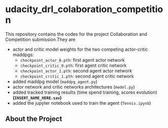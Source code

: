# udacity_drl_colaboration_competition

This repository contains the codes for the project Collaboration and Competition submission.They are

- actor and critic model weights for the two competing actor-critic maddpgs:
    - `checkpoint_actor_0.pth`: first agent actor network
    - `checkpoint_critic_0.pth`: first agent critic network
    - `checkpoint_actor_1.pth`: second agent actor network
    - `checkpoint_critic_1.pth`: second agent critic network
- added maddpg model (`maddpg_agent.py`) 
- actor network and critic networks architectures (`model.py`)
- added tracked training results (time spend training, scores evolution)  **(`INSERT_NAME_HERE.sav`)**
- added the jupyter notebook used to train the agent (`Tennis.ipynb`)

## About the Project
